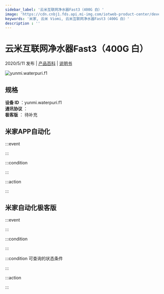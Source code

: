 ```yaml
---
sidebar_label: '云米互联网净水器Fast3（400G 白）'
image: 'https://cdn.cnbj1.fds.api.mi-img.com/iotweb-product-center/developer_15887478338484QwDVqvF.png?GalaxyAccessKeyId=AKVGLQWBOVIRQ3XLEW&Expires=9223372036854775807&Signature=uK1//KxuTNVrPgM6t3+rbFcL4Ts='
keywords: '米家, 云米 Viomi, 云米互联网净水器Fast3（400G 白）'
description : ''
---
```

# 云米互联网净水器Fast3（400G 白）

2020/5/11 发布 | [产品百科](https://home.mi.com/webapp/content/baike/product/index.html?model=yunmi.waterpuri.f1/) | [说明书](https://home.mi.com/views/introduction.html?model=yunmi.waterpuri.f1&region=cn)

![yunmi.waterpuri.f1](https://cdn.cnbj1.fds.api.mi-img.com/iotweb-product-center/developer_15887478338484QwDVqvF.png?GalaxyAccessKeyId=AKVGLQWBOVIRQ3XLEW&Expires=9223372036854775807&Signature=uK1//KxuTNVrPgM6t3+rbFcL4Ts=)

## 规格  
> 
**设备 ID** ：yunmi.waterpuri.f1  
**通讯协议** ：  
**极客版**  ： 待补充 


## 米家APP自动化  

:::event  

:::

:::condition  

:::

:::action   

:::

## 米家自动化极客版  

:::event  

:::

:::condition  

:::

:::condition 可查询的状态条件  

:::

:::action  

:::

        
